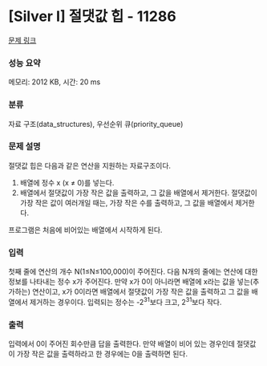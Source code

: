 # [Silver I] 절댓값 힙 - 11286 

[문제 링크](https://www.acmicpc.net/problem/11286) 

### 성능 요약

메모리: 2012 KB, 시간: 20 ms

### 분류

자료 구조(data_structures), 우선순위 큐(priority_queue)

### 문제 설명

<p>절댓값 힙은 다음과 같은 연산을 지원하는 자료구조이다.</p>

<ol>
	<li>배열에 정수 x (x ≠ 0)를 넣는다.</li>
	<li>배열에서 절댓값이 가장 작은 값을 출력하고, 그 값을 배열에서 제거한다. 절댓값이 가장 작은 값이 여러개일 때는, 가장 작은 수를 출력하고, 그 값을 배열에서 제거한다.</li>
</ol>

<p>프로그램은 처음에 비어있는 배열에서 시작하게 된다.</p>

### 입력 

 <p>첫째 줄에 연산의 개수 N(1≤N≤100,000)이 주어진다. 다음 N개의 줄에는 연산에 대한 정보를 나타내는 정수 x가 주어진다. 만약 x가 0이 아니라면 배열에 x라는 값을 넣는(추가하는) 연산이고, x가 0이라면 배열에서 절댓값이 가장 작은 값을 출력하고 그 값을 배열에서 제거하는 경우이다. 입력되는 정수는 -2<sup>31</sup>보다 크고, 2<sup>31</sup>보다 작다.</p>

### 출력 

 <p>입력에서 0이 주어진 회수만큼 답을 출력한다. 만약 배열이 비어 있는 경우인데 절댓값이 가장 작은 값을 출력하라고 한 경우에는 0을 출력하면 된다.</p>

